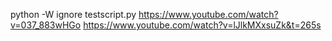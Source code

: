 python -W ignore testscript.py
https://www.youtube.com/watch?v=037_883wHGo
https://www.youtube.com/watch?v=lJlkMXxsuZk&t=265s    
    


